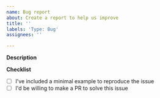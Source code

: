 ```yaml
---
name: Bug report
about: Create a report to help us improve
title: ''
labels: 'Type: Bug'
assignees: ''

---
```

**Description**

**Checklist**

- [ ] I've included a minimal example to reproduce the issue
- [ ] I'd be willing to make a PR to solve this issue
